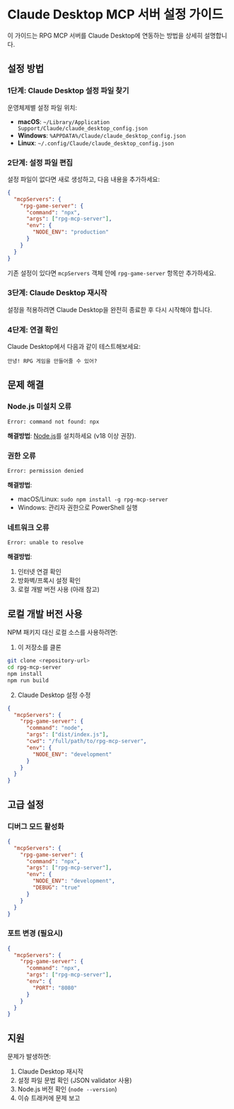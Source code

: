 # Claude Desktop MCP 서버 설정 가이드

이 가이드는 RPG MCP 서버를 Claude Desktop에 연동하는 방법을 상세히 설명합니다.

## 설정 방법

### 1단계: Claude Desktop 설정 파일 찾기

운영체제별 설정 파일 위치:

- **macOS**: `~/Library/Application Support/Claude/claude_desktop_config.json`
- **Windows**: `%APPDATA%/Claude/claude_desktop_config.json`
- **Linux**: `~/.config/Claude/claude_desktop_config.json`

### 2단계: 설정 파일 편집

설정 파일이 없다면 새로 생성하고, 다음 내용을 추가하세요:

```json
{
  "mcpServers": {
    "rpg-game-server": {
      "command": "npx",
      "args": ["rpg-mcp-server"],
      "env": {
        "NODE_ENV": "production"
      }
    }
  }
}
```

기존 설정이 있다면 `mcpServers` 객체 안에 `rpg-game-server` 항목만 추가하세요.

### 3단계: Claude Desktop 재시작

설정을 적용하려면 Claude Desktop을 완전히 종료한 후 다시 시작해야 합니다.

### 4단계: 연결 확인

Claude Desktop에서 다음과 같이 테스트해보세요:

```
안녕! RPG 게임을 만들어줄 수 있어?
```

## 문제 해결

### Node.js 미설치 오류

```
Error: command not found: npx
```

**해결방법**: [Node.js](https://nodejs.org/)를 설치하세요 (v18 이상 권장).

### 권한 오류

```
Error: permission denied
```

**해결방법**:

- macOS/Linux: `sudo npm install -g rpg-mcp-server`
- Windows: 관리자 권한으로 PowerShell 실행

### 네트워크 오류

```
Error: unable to resolve
```

**해결방법**:

1. 인터넷 연결 확인
2. 방화벽/프록시 설정 확인
3. 로컬 개발 버전 사용 (아래 참고)

## 로컬 개발 버전 사용

NPM 패키지 대신 로컬 소스를 사용하려면:

1. 이 저장소를 클론

```bash
git clone <repository-url>
cd rpg-mcp-server
npm install
npm run build
```

2. Claude Desktop 설정 수정

```json
{
  "mcpServers": {
    "rpg-game-server": {
      "command": "node",
      "args": ["dist/index.js"],
      "cwd": "/full/path/to/rpg-mcp-server",
      "env": {
        "NODE_ENV": "development"
      }
    }
  }
}
```

## 고급 설정

### 디버그 모드 활성화

```json
{
  "mcpServers": {
    "rpg-game-server": {
      "command": "npx",
      "args": ["rpg-mcp-server"],
      "env": {
        "NODE_ENV": "development",
        "DEBUG": "true"
      }
    }
  }
}
```

### 포트 변경 (필요시)

```json
{
  "mcpServers": {
    "rpg-game-server": {
      "command": "npx",
      "args": ["rpg-mcp-server"],
      "env": {
        "PORT": "8080"
      }
    }
  }
}
```

## 지원

문제가 발생하면:

1. Claude Desktop 재시작
2. 설정 파일 문법 확인 (JSON validator 사용)
3. Node.js 버전 확인 (`node --version`)
4. 이슈 트래커에 문제 보고

